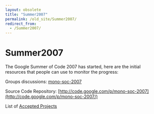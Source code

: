```yaml
---
layout: obsolete
title: "Summer2007"
permalink: /old_site/Summer2007/
redirect_from:
  - /Summer2007/
---
```


Summer2007
==========

The Google Summer of Code 2007 has started, here are the initial resources that people can use to monitor the progress:

Groups discussions: [mono-soc-2007](http://groups.google.com/group/mono-soc-2007)

Source Code Repository: [http://code.google.com/p/mono-soc-2007](http://code.google.com/p/mono-soc-2007/)

List of [Accepted Projects](http://groups.google.com/group/mono-soc-2007/web)

